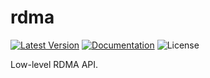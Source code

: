 # rdma

[![Latest Version]][crates.io]
[![Documentation]][docs.rs] 
![License]

Low-level RDMA API.

[crates.io]: https://crates.io/crates/rdma
[Latest Version]: https://img.shields.io/crates/v/rdma.svg
[Documentation]: https://docs.rs/rdma/badge.svg
[docs.rs]: https://docs.rs/rdma
[License]: https://img.shields.io/crates/l/rdma.svg


